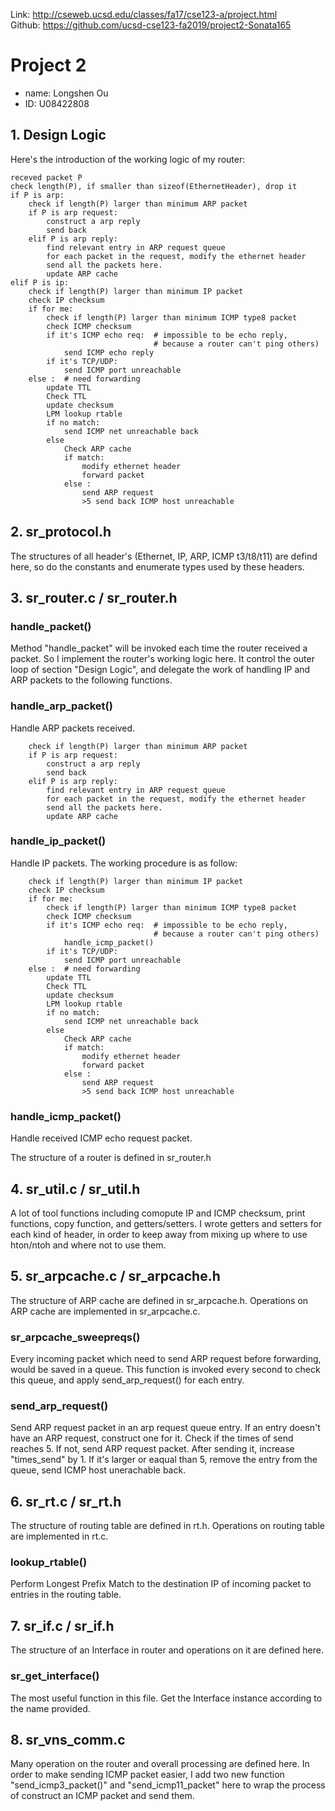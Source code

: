 Link: http://cseweb.ucsd.edu/classes/fa17/cse123-a/project.html  
Github: https://github.com/ucsd-cse123-fa2019/project2-Sonata165

# Project 2
- name: Longshen Ou
- ID: U08422808

## 1. Design Logic
Here's the introduction of the working logic of my router:

```
receved packet P
check length(P), if smaller than sizeof(EthernetHeader), drop it
if P is arp:
    check if length(P) larger than minimum ARP packet
    if P is arp request:
        construct a arp reply
        send back
    elif P is arp reply:
        find relevant entry in ARP request queue 
        for each packet in the request, modify the ethernet header
        send all the packets here.
        update ARP cache
elif P is ip:
    check if length(P) larger than minimum IP packet
    check IP checksum
    if for me:
        check if length(P) larger than minimum ICMP type8 packet
        check ICMP checksum
        if it's ICMP echo req:  # impossible to be echo reply,
                                # because a router can't ping others)
            send ICMP echo reply
        if it's TCP/UDP:
            send ICMP port unreachable
    else :  # need forwarding
        update TTL
        Check TTL
        update checksum
        LPM lookup rtable
        if no match:
            send ICMP net unreachable back
        else
            Check ARP cache
            if match:
                modify ethernet header
                forward packet
            else :
                send ARP request
                >5 send back ICMP host unreachable
```

## 2. sr_protocol.h
The structures of all header's (Ethernet, IP, ARP, ICMP t3/t8/t11) are defind here, so do the constants and enumerate types used by these headers.

## 3. sr_router.c / sr_router.h

### handle_packet()
Method "handle_packet" will be invoked each time the router received a packet. So I implement the router's working logic here. It control the outer loop of section "Design Logic", and delegate the work of handling IP and ARP packets to the following functions.

### handle_arp_packet()
Handle ARP packets received.
```
    check if length(P) larger than minimum ARP packet
    if P is arp request:
        construct a arp reply
        send back
    elif P is arp reply:
        find relevant entry in ARP request queue 
        for each packet in the request, modify the ethernet header
        send all the packets here.
        update ARP cache
```

### handle_ip_packet()
Handle IP packets. The working procedure is as follow:
```
    check if length(P) larger than minimum IP packet
    check IP checksum
    if for me:
        check if length(P) larger than minimum ICMP type8 packet
        check ICMP checksum
        if it's ICMP echo req:  # impossible to be echo reply,
                                # because a router can't ping others)
            handle_icmp_packet()
        if it's TCP/UDP:
            send ICMP port unreachable
    else :  # need forwarding
        update TTL
        Check TTL
        update checksum
        LPM lookup rtable
        if no match:
            send ICMP net unreachable back
        else
            Check ARP cache
            if match:
                modify ethernet header
                forward packet
            else :
                send ARP request
                >5 send back ICMP host unreachable
```

### handle_icmp_packet()
Handle received ICMP echo request packet.

The structure of a router is defined in sr_router.h

## 4. sr_util.c / sr_util.h

A lot of tool functions including comopute IP and ICMP checksum, print functions, copy function, and getters/setters. I wrote getters and setters for each kind of header, in order to keep away from mixing up where to use hton/ntoh and where not to use them. 

## 5. sr_arpcache.c / sr_arpcache.h

The structure of ARP cache are defined in sr_arpcache.h. Operations on ARP cache are implemented in sr_arpcache.c.

### sr_arpcache_sweepreqs()
Every incoming packet which need to send ARP request before forwarding, would be saved in a queue. This function is invoked every second to check this queue, and apply send_arp_request() for each entry.

### send_arp_request()
Send ARP request packet in an arp request queue entry. If an entry doesn't have an ARP request, construct one for it. Check if the times of send reaches 5. If not, send ARP request packet. After sending it, increase "times_send" by 1. If it's larger or eaqual than 5, remove the entry from the queue, send ICMP host unerachable back.

## 6. sr_rt.c / sr_rt.h

The structure of routing table are defined in rt.h. Operations on routing table are implemented in rt.c.

### lookup_rtable()
Perform Longest Prefix Match to the destination IP of incoming packet to entries in the routing table.

## 7. sr_if.c / sr_if.h

The structure of an Interface in router and operations on it are defined here. 

### sr_get_interface()
The most useful function in this file. Get the Interface instance according to the name provided.

## 8. sr_vns_comm.c

Many operation on the router and overall processing are defined here. In order to make sending ICMP packet easier, I add two new function "send_icmp3_packet()" and "send_icmp11_packet" here to wrap the process of construct an ICMP packet and send them. 